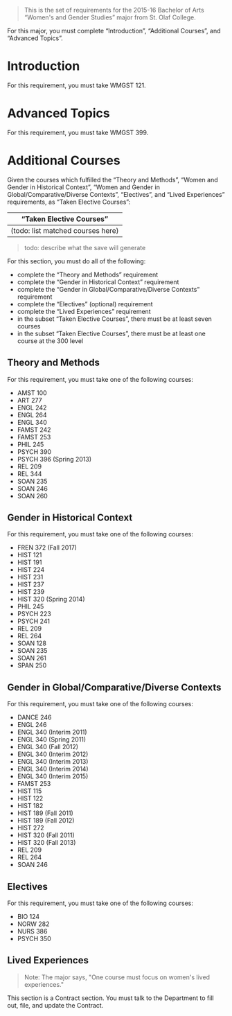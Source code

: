 > This is the set of requirements for the 2015-16 Bachelor of Arts “Women's and
> Gender Studies” major from St. Olaf College.

For this major, you must complete “Introduction”, “Additional Courses”, and “Advanced Topics”.

# Introduction
For this requirement, you must take WMGST 121.


# Advanced Topics
For this requirement, you must take WMGST 399.


# Additional Courses
Given the courses which fulfilled the “Theory and Methods”, “Women and Gender in Historical Context”, “Women and Gender in Global/Comparative/Diverse Contexts”, “Electives”, and “Lived Experiences” requirements, as “Taken Elective Courses”:

| “Taken Elective Courses” |
| ------------------------ |
| (todo: list matched courses here) |

> todo: describe what the save will generate

For this section, you must do all of the following:

- complete the “Theory and Methods” requirement
- complete the “Gender in Historical Context” requirement
- complete the “Gender in Global/Comparative/Diverse Contexts” requirement
- complete the “Electives” (optional) requirement
- complete the “Lived Experiences” requirement
- in the subset “Taken Elective Courses”, there must be at least seven courses
- in the subset “Taken Elective Courses”, there must be at least one course at the 300 level

## Theory and Methods
For this requirement, you must take one of the following courses:

- AMST 100
- ART 277
- ENGL 242
- ENGL 264
- ENGL 340
- FAMST 242
- FAMST 253
- PHIL 245
- PSYCH 390
- PSYCH 396 (Spring 2013)
- REL 209
- REL 344
- SOAN 235
- SOAN 246
- SOAN 260

## Gender in Historical Context
For this requirement, you must take one of the following courses:

- FREN 372 (Fall 2017)
- HIST 121
- HIST 191
- HIST 224
- HIST 231
- HIST 237
- HIST 239
- HIST 320 (Spring 2014)
- PHIL 245
- PSYCH 223
- PSYCH 241
- REL 209
- REL 264
- SOAN 128
- SOAN 235
- SOAN 261
- SPAN 250

## Gender in Global/Comparative/Diverse Contexts
For this requirement, you must take one of the following courses:

- DANCE 246
- ENGL 246
- ENGL 340 (Interim 2011)
- ENGL 340 (Spring 2011)
- ENGL 340 (Fall 2012)
- ENGL 340 (Interim 2012)
- ENGL 340 (Interim 2013)
- ENGL 340 (Interim 2014)
- ENGL 340 (Interim 2015)
- FAMST 253
- HIST 115
- HIST 122
- HIST 182
- HIST 189 (Fall 2011)
- HIST 189 (Fall 2012)
- HIST 272
- HIST 320 (Fall 2011)
- HIST 320 (Fall 2013)
- REL 209
- REL 264
- SOAN 246

## Electives
For this requirement, you must take one of the following courses:

- BIO 124
- NORW 282
- NURS 386
- PSYCH 350

## Lived Experiences
> Note: The major says, "One course must focus on women's lived experiences."

This section is a Contract section. You must talk to the Department to fill out,
file, and update the Contract.

